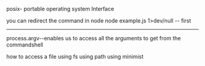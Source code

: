 posix- portable operating system Interface 

you can redirect the command in node 
node example.js 1>dev/null -- first

----------------------
process.argv--enables us to access all the arguments to get from the commandshell

how to access a file using 
fs
using path
using minimist
